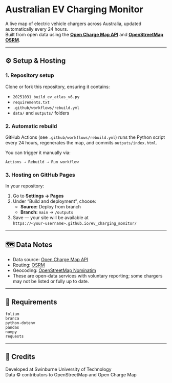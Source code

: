 # Australian EV Charging Monitor

A live map of electric vehicle chargers across Australia, updated automatically every 24 hours.  
Built from open data using the **[Open Charge Map API](https://openchargemap.org/)** and **[OpenStreetMap OSRM](https://project-osrm.org/)**.

---

## ⚙️ Setup & Hosting

### 1. Repository setup
Clone or fork this repository, ensuring it contains:
- `20251031_build_ev_atlas_v6.py`
- `requirements.txt`
- `.github/workflows/rebuild.yml`
- `data/` and `outputs/` folders

### 2. Automatic rebuild
GitHub Actions (see `.github/workflows/rebuild.yml`) runs the Python script every 24 hours, regenerates the map, and commits `outputs/index.html`.

You can trigger it manually via:
```
Actions → Rebuild → Run workflow
```

### 3. Hosting on GitHub Pages
In your repository:
1. Go to **Settings → Pages**
2. Under “Build and deployment”, choose:
   - **Source:** Deploy from branch  
   - **Branch:** `main` → `/outputs`
3. Save — your site will be available at  
   `https://<your-username>.github.io/ev_charging_monitor/`

---

## 🗺️ Data Notes

- Data source: [Open Charge Map API](https://openchargemap.org/)
- Routing: [OSRM](https://project-osrm.org/)
- Geocoding: [OpenStreetMap Nominatim](https://nominatim.org/)
- These are open-data services with voluntary reporting; some chargers may not be listed or fully up to date.

---

## 🧩 Requirements

```
folium
branca
python-dotenv
pandas
numpy
requests
```

---

## 📝 Credits
Developed at Swinburne University of Technology  
Data © contributors to OpenStreetMap and Open Charge Map
